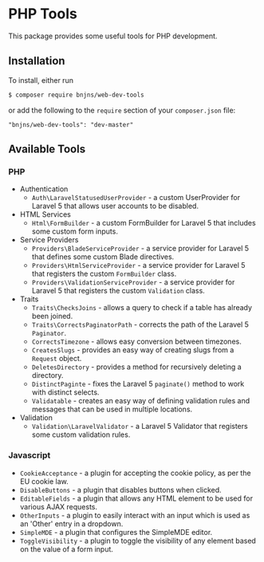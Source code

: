 # PHP Tools

This package provides some useful tools for PHP development.

## Installation

To install, either run

``` bash
$ composer require bnjns/web-dev-tools
```

or add the following to the `require` section of your `composer.json` file:

```
"bnjns/web-dev-tools": "dev-master"
```

## Available Tools

### PHP

* Authentication
	* `Auth\LaravelStatusedUserProvider` - a custom UserProvider for Laravel 5 that allows user accounts to be disabled.
* HTML Services
	* `Html\FormBuilder` - a custom FormBuilder for Laravel 5 that includes some custom form inputs.
* Service Providers
	* `Providers\BladeServiceProvider` - a service provider for Laravel 5 that defines some custom Blade directives.
	* `Providers\HtmlServiceProvider` - a service provider for Laravel 5 that registers the custom `FormBuilder` class.
	* `Providers\ValidationServiceProvider` - a service provider for Laravel 5 that registers the custom `Validation` class.
* Traits
	* `Traits\ChecksJoins` - allows a query to check if a table has already been joined.
	* `Traits\CorrectsPaginatorPath` - corrects the path of the Laravel 5 `Paginator`.
	* `CorrectsTimezone` - allows easy conversion between timezones.
	* `CreatesSlugs` - provides an easy way of creating slugs from a `Request` object.
	* `DeletesDirectory` - provides a method for recursively deleting a directory.
	* `DistinctPaginte` - fixes the Laravel 5 `paginate()` method to work with distinct selects.
	* `Validatable` - creates an easy way of defining validation rules and messages that can be used in multiple locations.
* Validation
	* `Validation\LaravelValidator` - a Laravel 5 Validator that registers some custom validation rules.
	
### Javascript
* `CookieAcceptance` - a plugin for accepting the cookie policy, as per the EU cookie law.
* `DisableButtons` - a plugin that disables buttons when clicked.
* `EditableFields` - a plugin that allows any HTML element to be used for various AJAX requests.
* `OtherInputs` - a plugin to easily interact with an input which is used as an 'Other' entry in a dropdown.
* `SimpleMDE` - a plugin that configures the SimpleMDE editor.
* `ToggleVisibility` - a plugin to toggle the visibility of any element based on the value of a form input. 